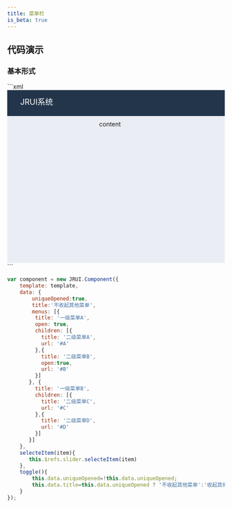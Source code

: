 ```yaml
---
title: 菜单栏
is_beta: true
---
```


## 代码演示

### 基本形式

<!-- demo_start -->
<div class="m-example"></div>
<style>
    .m-example {
        font-family:Helvetica Neue,Helvetica,PingFang SC,Hiragino Sans GB,Microsoft YaHei,\\5FAE\8F6F\96C5\9ED1,Arial,sans-serif;
        overflow: hidden;
        padding: 0;
    }
    .demo-main {
        position:relative;
        height: 400px;
        background: #eaedf3;
    }
    .demo-head {
        box-sizing: border-box;
        height: 60px;
        background: #22354a;
        padding: 13px 30px;
        font-size: 18px;
        color: #fff;
    }
    .demo-body {
        position: absolute;
        left: 200px;
        top: 60px;
        bottom: 0;
        right: 0;
        padding: 10px 13px;
    }
</style>
```xml

<div class="demo-main">
    <div class="demo-head">
        JRUI系统
    </div>
    <jr-sidebar uniqueOpened={uniqueOpened} menus={menus} bodyEl="j-body" ref='slider'/>
    <div id="j-body" class="demo-body">
        <jr-card title="标题">
            content
        </jr-card>
    </div>
</div>
 <div>
     <jr-button class='primary' on-click={this.toggle()} title='{title}'/>
     <jr-button class='primary' on-click={this.selecteItem('#A')} title='菜单A'/>
     <jr-button class='primary' on-click={this.selecteItem('#B')} title='菜单B'/>
     <jr-button class='primary' on-click={this.selecteItem('#C')} title='菜单C'/>
     <jr-button class='primary' on-click={this.selecteItem('#D')} title='菜单D'/>
 </div>
```

```javascript
var component = new JRUI.Component({
    template: template,
    data: {
        uniqueOpened:true,
        title:'不收起其他菜单',
        menus: [{
         title: '一级菜单A',
         open: true,
         children: [{
           title: '二级菜单A',
           url: '#A'
         },{
           title: '二级菜单B',
           open:true,
           url: '#B'
         }]
       }, {
         title: '一级菜单B',
         children: [{
           title: '二级菜单C',
           url: '#C'
         },{
           title: '二级菜单D',
           url: '#D'
         }]
       }]
    },
    selecteItem(item){
       this.$refs.slider.selecteItem(item)
    },
    toggle(){
        this.data.uniqueOpened=!this.data.uniqueOpened;
        this.data.title=this.data.uniqueOpened ? '不收起其他菜单':'收起其他菜单';
    }
});
```
<!-- demo_end -->
